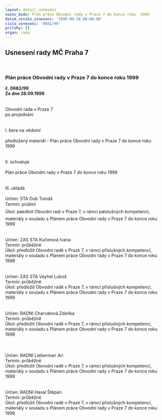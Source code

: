 ```yaml
---
layout: detail_usneseni
nazev_bodu: Plán práce Obvodní rady v Praze 7 do konce roku  1999
datum_vzniku_usneseni: '1999-09-28 00:00:00'
cislo_usneseni: '0682/99'
prilohy: []
organ: rada
---
```

<div id="ucUsn_pList" class="usn">
	<span><h2>Usnesení rady MČ Praha 7 </h2>
<br></span><div class="standBody">
<span><h3>Plán práce Obvodní rady v Praze 7 do konce roku  1999</h3></span><div class="center">
		<strong>č. 0682/99</strong><br>
	</div>
<div class="center">
		<strong>Ze dne 28.09.1999</strong><br><br>
	</div>
<br>Obvodní rada v Praze 7<br>po projednání<br><br><br>I.	bere na vědomí<br><br> předložený materiál - Plán práce Obvodní rady v Praze 7 do konce roku 1999<br><br><br>II.	schvaluje <br><br>Plán práce Obvodní rady v Praze 7  do konce roku 1999	<br><br><br>III.	ukládá <br><br> Určen:	     	STA Dub Tomáš<br>Termín: prùbìnì<br>Úkol:	pøedloit Obvodní radì v Praze 7, v rámci pøíslušných kompetencí, materiály v souladu s Plánem práce Obvodní rady v Praze 7 do konce roku 1999<br> <br><br> Určen:	     	ZAS STA Kučerová Ivana<br>Termín: průběžně<br>Úkol:	předložit Obvodní radě v Praze 7, v rámci příslušných kompetencí, materiály v souladu s Plánem práce Obvodní rady v Praze 7 do konce roku 1999<br> <br><br> Určen:	     	ZAS STA Vayhel Luboš<br>Termín: průběžně<br>Úkol:	předložit Obvodní radě v Praze 7, v rámci příslušných kompetencí, materiály v souladu s Plánem práce Obvodní rady v Praze 7 do konce roku 1999<br> <br><br> Určen:	     	RADNI Charvátová Zdeňka<br>Termín: průběžně<br>Úkol:	předložit Obvodní radě v Praze 7, v rámci příslušných kompetencí, materiály v souladu s Plánem práce Obvodní rady v Praze 7 do konce roku 1999<br> <br><br><br> Určen:	     	RADNI Lieberman Ari<br>Termín: průběžně<br>Úkol:	předložit Obvodní radě v Praze 7, v rámci příslušných kompetencí, materiály v souladu s Plánem práce Obvodní rady v Praze 7 do konce roku 1999<br> <br><br> Určen:	     	RADNI Hasal Štěpán<br>Termín: průběžně<br>Úkol:	předložit Obvodní radě v Praze 7, v rámci příslušných kompetencí, materiály v souladu s Plánem práce Obvodní rady v Praze 7 do konce roku 1999<br>
</div>
</div>